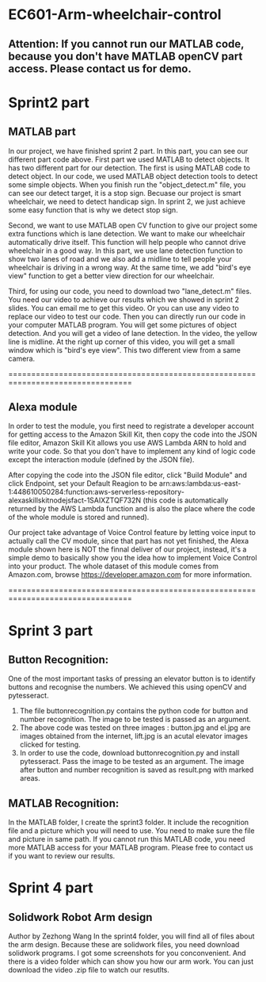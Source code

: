 # EC601-Arm-wheelchair-control
## Attention: If you cannot run our MATLAB code, because you don't have MATLAB openCV part access. Please contact us for demo.

# Sprint2 part
## MATLAB part
In our project, we have finished sprint 2 part. In this part, you can see our different part code above. First part we used MATLAB to detect objects. It has two different part for our detection. The first is using MATLAB code to detect object. In our code, we used MATLAB object detection tools to detect some simple objects. When you finish run the "object_detect.m" file, you can see our detect target, it is a stop sign. Becuase our project is smart wheelchair, we need to detect handicap sign. In sprint 2, we just achieve some easy function that is why we detect stop sign.

Second, we want to use MATLAB open CV function to give our project some extra functions which is lane detection. We want to make our wheelchair automatically drive itself. This function will help people who cannot drive wheelchair in a good way. In this part, we use lane detection function to show two lanes of road and we also add a midline to tell people your wheelchair is driving in a wrong way. At the same time, we add "bird's eye view" function to get a better view direction for our wheelchair.

Third, for using our code, you need to download two "lane_detect.m" files. You need our video to achieve our results which we showed in sprint 2 slides. You can email me to get this video. Or you can use any video to replace our video to test our code. Then you can directly run our code in your computer MATLAB program. You will get some pictures of object detection. And you will get a video of lane detection. In the video, the yellow line is midline. At the right up corner of this video, you will get a small window which is "bird's eye view". This two different view from a same camera.

=================================================================================

## Alexa module

In order to test the module, you first need to registrate a developer account for getting access to the Amazon Skill Kit, then copy the code into the JSON file editor, Amazon Skill Kit allows you use AWS Lambda ARN to hold and write your code. So that you don't have to implement any kind of logic code except the interaction module (defined by the JSON file).

After copying the code into the JSON file editor, click "Build Module" and click Endpoint, set your Default Reagion to be arn:aws:lambda:us-east-1:448610050284:function:aws-serverless-repository-alexaskillskitnodejsfact-1SAIXZTQF732N (this code is automatically returned by the AWS Lambda function and is also the place where the code of the whole module is stored and runned).

Our project take advantage of Voice Control feature by letting voice input to actually call the CV module, since that part has not yet finished, the Alexa module shown here is NOT the finnal deliver of our project, instead, it's a simple demo to basically show you the idea how to implement Voice Control into your product. The whole dataset of this module comes from Amazon.com, browse https://developer.amazon.com for more information.

=================================================================================
# Sprint 3 part
## Button Recognition:
One of the most important tasks of pressing an elevator button is to identify buttons and recognise the numbers. We achieved this using openCV and pytesseract. 
1. The file buttonrecognition.py contains the python code for button and number recognition. The image to be tested is passed as an argument.
2. The above code was tested on three images : button.jpg and el.jpg are images obtained from the internet, lift.jpg is an acutal elevator images clicked for testing.
3. In order to use the code, download buttonrecognition.py and install pytesseract. Pass the image to be tested as an argument. The image after button and number recognition is saved as result.png with marked areas.

## MATLAB Recognition:
In the MATLAB folder, I create the sprint3 folder. It include the recognition file and a picture which you will need to use. You need to make sure the file and picture in same path. If you cannot run this MATLAB code, you need more MATLAB access for your MATLAB program. Please free to contact us if you want to review our results.


# Sprint 4 part
## Solidwork Robot Arm design
Author by Zezhong Wang
In the sprint4 folder, you will find all of files about the arm design. Because these are solidwork files, you need download solidwork programs. I got some screenshots for you conconvenient. And there is a video folder which can show you how our arm work. You can just download the video .zip file to watch our resutlts.


